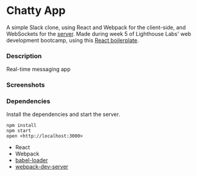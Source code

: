 Chatty App
=====================

A simple Slack clone, using React and Webpack for the client-side, and WebSockets for the [server](https://github.com/hannahva/chatty-app-server). Made during week 5 of Lighthouse Labs' web development bootcamp, using this [React boilerplate](https://github.com/lighthouse-labs/react-simple-boilerplate).

### Description

Real-time messaging app

### Screenshots

### Dependencies

Install the dependencies and start the server.

```
npm install
npm start
open <http://localhost:3000>
```

* React
* Webpack
* [babel-loader](https://github.com/babel/babel-loader)
* [webpack-dev-server](https://github.com/webpack/webpack-dev-server)
